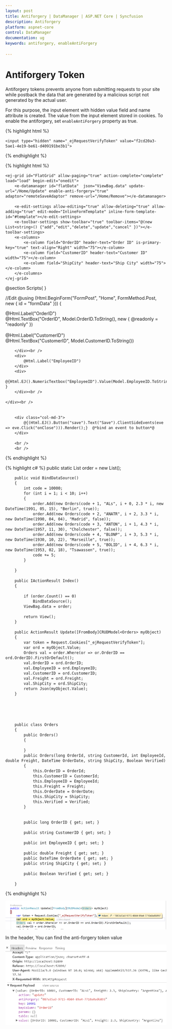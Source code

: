 ```yaml
---
layout: post
title: Antiforgery | DataManager | ASP.NET Core | Syncfusion
description: Antiforgery
platform: aspnet-core
control: DataManager
documentation: ug
keywords: antiforgery, enableAntiForgery

---
```


# Antiforgery Token

Antiforgery tokens prevents anyone from submitting requests to your site while postback the data that are generated by a malicious script not generated by the actual user. 

For this purpose, the input element with hidden value field and name attribute is created. The value from the input element stored in cookies. To enable the antiforgery, set `enableAntiForgery` property as true.

{% highlight html %}

    <input type="hidden" name="_ejRequestVerifyToken" value="f2cd20a3-5ae1-4e19-be61-d409191be3b1">
     
{% endhighlight %}


{% highlight html %}

<form>

    <ej-grid id="FlatGrid" allow-paging="true" action-complete="complete" load="load" begin-edit="onedit">
        <e-datamanager id="flatData"  json="ViewBag.data" update-url="/Home/Update" enable-anti-forgery="true" adaptor="remoteSaveAdaptor" remove-url="/Home/Remove"></e-datamanager>

        <e-edit-settings allow-editing="true" allow-deleting="true" allow-adding="true" edit-mode="InlineFormTemplate" inline-form-template-id="#template"></e-edit-settings>
        <e-toolbar-settings show-toolbar="true" toolbar-items="@(new List<string>() {"add","edit","delete","update","cancel" })"></e-toolbar-settings>
        <e-columns>
            <e-column field="OrderID" header-text="Order ID" is-primary-key="true" text-align="Right" width="75"></e-column>
            <e-column field="CustomerID" header-text="Customer ID" width="75"></e-column>
            <e-column field="ShipCity" header-text="Ship City" width="75"></e-column>
        </e-columns>
    </ej-grid>
    
</form>
@section Scripts{ 
<script>
    function onedit(args) { 
        args.model.dataSource.dataSource.antiForgery = true;
    }
</script>
}
    
//Edit 
@using (Html.BeginForm("FormPost", "Home", FormMethod.Post, new { id = "formData" }))
{
    <div>
        <div>
            @Html.Label("OrderID")
        </div>
        <div>
            @Html.TextBox("OrderID", Model.OrderID.ToString(), new { @readonly = "readonly" })
        </div><br />
        <div>
            @Html.Label("CustomerID")
        </div>
        <div>
            @Html.TextBox("CustomerID", Model.CustomerID.ToString())

        </div><br />
        <div>
            @Html.Label("EmployeeID")
        </div>
        <div>
            @{Html.EJ().NumericTextbox("EmployeeID").Value(Model.EmployeeID.ToString()).Render(); }
        </div><br />

    </div><br />


        <div class="col-md-3">
            @{(Html.EJ().Button("save").Text("Save").ClientSideEvents(eve => eve.Click("onClose"))).Render();}  @*bind an event to button*@
        </div>

        <br />
        <br />



{% endhighlight %}

{% highlight c# %}
public static List<Orders> order = new List<Orders>();
       
        public void BindDataSource()
        {
            int code = 10000;
            for (int i = 1; i < 10; i++)
            {
                order.Add(new Orders(code + 1, "ALs", i + 0, 2.3 * i, new DateTime(1991, 05, 15), "Berlin", true));
                order.Add(new Orders(code + 2, "ANATR", i + 2, 3.3 * i, new DateTime(1990, 04, 04), "Madrid", false));
                order.Add(new Orders(code + 3, "ANTON", i + 1, 4.3 * i, new DateTime(1957, 11, 30), "Cholchester", false));
                order.Add(new Orders(code + 4, "BLONP", i + 3, 5.3 * i, new DateTime(1930, 10, 22), "Marseille", true));
                order.Add(new Orders(code + 5, "BOLID", i + 4, 6.3 * i, new DateTime(1953, 02, 18), "Tsawassen", true));
                code += 5;
            }
          
        }

        public IActionResult Index()
        {

            if (order.Count() == 0)
                BindDataSource();
            ViewBag.data = order;
           
            return View();
        }
        
        public ActionResult Update([FromBody]CRUDModel<Orders> myObject)
        {
            var token = Request.Cookies["_ejRequestVerifyToken"];
            var ord = myObject.Value;
            Orders val = order.Where(or => or.OrderID == ord.OrderID).FirstOrDefault();
            val.OrderID = ord.OrderID;
            val.EmployeeID = ord.EmployeeID;
            val.CustomerID = ord.CustomerID;
            val.Freight = ord.Freight;
            val.ShipCity = ord.ShipCity;
            return Json(myObject.Value);
        }

        
        

       
        public class Orders
        {
            public Orders()
            {

            }
            public Orders(long OrderId, string CustomerId, int EmployeeId, double Freight, DateTime OrderDate, string ShipCity, Boolean Verified)
            {
                this.OrderID = OrderId;
                this.CustomerID = CustomerId;
                this.EmployeeID = EmployeeId;
                this.Freight = Freight;
                this.OrderDate = OrderDate;
                this.ShipCity = ShipCity;
                this.Verified = Verified;
            }

           
            public long OrderID { get; set; }
            
            public string CustomerID { get; set; }
            
            public int EmployeeID { get; set; }
           
            public double Freight { get; set; }
            public DateTime OrderDate { get; set; }
            public string ShipCity { get; set; }

            public Boolean Verified { get; set; }

        }
    


{% endhighlight %}

![](Antiforgery_core_images/controller.png)

In the header, You can find the anti-forgery token value

![](Antiforgery_core_images/payload.png)

